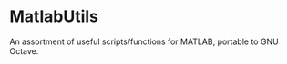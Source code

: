 MatlabUtils
===========

An assortment of useful scripts/functions for MATLAB, portable to GNU Octave.

